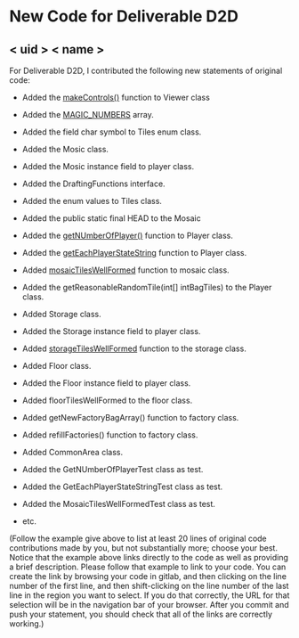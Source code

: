 # New Code for Deliverable D2D

## < uid > < name >

For Deliverable D2D, I contributed the following new statements of original code:

- Added the [makeControls()](https://gitlab.cecs.anu.edu.au/comp1110/comp1110-ass2/-/blob/master/src/comp1110/ass2/gui/Viewer.java#L47-72) function to Viewer class
- Added the [MAGIC_NUMBERS](https://gitlab.cecs.anu.edu.au/comp1110/comp1110-ass2/-/blob/master/src/comp1110/ass2/Azul.java#L250-307) array.


- Added the field char symbol to Tiles enum class.
- Added the Mosic class.
- Added the Mosic instance field to player class.  
- Added the DraftingFunctions interface.
- Added the enum values to Tiles class.
- Added the public static final HEAD to the Mosaic   
- Added the [getNUmberOfPlayer()]() function to Player class.
- Added the [getEachPlayerStateString]() function to Player class.
- Added [mosaicTilesWellFormed]() function to mosaic class.
- Added the getReasonableRandomTile(int[] intBagTiles) to the Player class. 
- Added Storage class.
- Added the Storage instance field to player class.  
- Added [storageTilesWellFormed]() function to the storage class.
- Added Floor class.
- Added the Floor instance field to player class.  
- Added floorTilesWellFormed to the floor class.
- Added getNewFactoryBagArray() function to factory class.
- Added refillFactories() function to factory class.
- Added CommonArea class.  
- Added the GetNUmberOfPlayerTest class as test.
- Added the GetEachPlayerStateStringTest class as test.
- Added the MosaicTilesWellFormedTest class as test.
- etc.

(Follow the example give above to list at least 20 lines of original code contributions made by you, but not substantially more; choose your best. Notice that the example above links directly to the code as well as providing a brief description.   Please follow that example to link to your code.  You can create the link by browsing your code in gitlab, and then clicking on the line number of the first line, and then shift-clicking on the line number of the last line in the region you want to select.  If you do that correctly, the URL for that selection will be in the navigation bar of your browser.  After you commit and push your statement, you should check that all of the links are correctly working.)